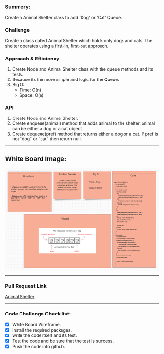 ### Summery:

Create a Animal Shelter class to add 'Dog' or 'Cat' Queue.


### Challenge 

Create a class called Animal Shelter which holds only dogs and cats. The shelter operates using a first-in, first-out approach.

### Approach & Efficiency
1. Create Node and Animal Shelter class with the queue methods and its tests.
2. Because its the more simple and logic for the Queue.
3. Big O: 
   - Time: O(n)
   - Space: O(n)


### API

1. Create Node and Animal Shelter.
2. Create enqueue(animal) method that adds animal to the shelter. animal can be either a dog or a cat object.
3. Create dequeue(pref) method that returns either a dog or a cat. If pref is not "dog" or "cat" then return null.



***********************************************************************************************


## White Board Image:

![Whiteboard Image for Code Challenge11](https://github.com/HaneenKh88/data-structures-and-algorithms/blob/main/code-challenges/401-CodeChellenges/assests/codechallenge11.png)


***********************************************************************************************
### Pull Request Link

[Animal Shelter](https://github.com/HaneenKh88/data-structures-and-algorithms/pull/31)

***********************************************************************************************

### Code Challenge Check list:

- [x] White Board Wireframe.
- [x] install the required packeges.
- [x] write the code itself and its test.
- [x] Test the code and be sure that the test is success.
- [x] Push the code into github.
